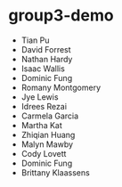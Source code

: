 group3-demo
===========
 * Tian Pu
 * David Forrest
 * Nathan Hardy
 * Isaac Wallis
 * Dominic Fung
 * Romany Montgomery
 * Jye Lewis
 * Idrees Rezai
 * Carmela Garcia
 * Martha Kat
 * Zhiqian Huang
 * Malyn Mawby
 * Cody Lovett
 * Dominic Fung
 * Brittany Klaassens
